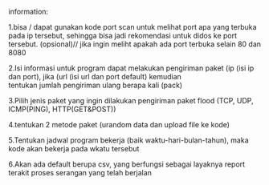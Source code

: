 information:

1.bisa / dapat gunakan  kode port scan untuk melihat port apa yang terbuka pada ip tersebut, sehingga bisa jadi rekomendasi
  untuk didos ke port tersebut. (opsional)// jika ingin meliht apakah ada port terbuka selain 80 dan 8080
  
2.Isi informasi untuk program dapat melakukan  pengiriman paket (ip (isi ip dan port), jika (url (isi url dan port default) kemudian         
   tentukan jumlah pengiriman ulang berapa kali (pack)
   
3.Pilih jenis paket yang ingin dilakukan pengiriman paket flood (TCP, UDP, ICMP(PING), HTTP(GET&POST))

4.tentukan 2 metode paket (urandom data dan upload file ke kode)

5.Tentukan jadwal program bekerja (baik waktu-hari-bulan-tahun), maka kode akan bekerja pada wkatu tersebut

6.Akan ada default berupa csv, yang berfungsi sebagai layaknya report terakit proses serangan yang telah berjalan

